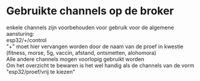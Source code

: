 # Gebruikte channels op de broker
enkele channels zijn voorbehouden voor gebruik voor de algemene aansturing: <br />
esp32/+/control <br />
"+" moet hier vervangen worden door de naam van de proef in kwestie <br />
(fitness, morse, 5g, vaccin, afstand, ontsmetten, alohomora) <br />
Alle andere channels mogen voorlopig gebruikt worden <br />
Om het overzicht te bewaren is het wel handig als de channels van de vorm "esp32/proef/vrij te kiezen" <br />
